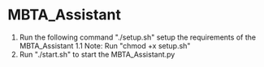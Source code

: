 # MBTA_Assistant
1. Run the following command "./setup.sh" setup the requirements of the MBTA_Assistant
    1.1 Note: Run "chmod +x setup.sh"
2. Run "./start.sh" to start the MBTA_Assistant.py